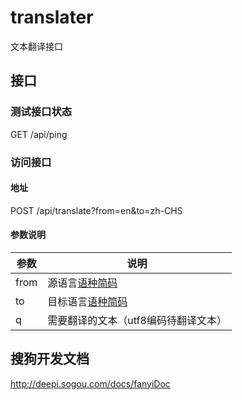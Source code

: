 # translater
文本翻译接口

## 接口

### 测试接口状态
GET /api/ping

### 访问接口
#### 地址
POST /api/translate?from=en&to=zh-CHS

#### 参数说明
参数 | 说明
---- | ---
from | 源语言[语种简码](http://deepi.sogou.com/docs/fanyiDoc#lan)
to |  	目标语言[语种简码](http://deepi.sogou.com/docs/fanyiDoc#lan)
q |  需要翻译的文本（utf8编码待翻译文本）

## 搜狗开发文档
http://deepi.sogou.com/docs/fanyiDoc
